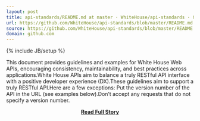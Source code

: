 ```yaml
---
layout: post
title: api-standards/README.md at master · WhiteHouse/api-standards · GitHub
url: https://github.com/WhiteHouse/api-standards/blob/master/README.md
source: https://github.com/WhiteHouse/api-standards/blob/master/README.md
domain: github.com
---
```

{% include JB/setup %}<p>This document provides guidelines and examples for White House Web APIs, encouraging consistency, maintainability, and best practices across applications.White House APIs aim to balance a truly RESTful API interface with a positive developer experience (DX).These guidelines aim to support a truly RESTful API.Here are a few exceptions:
  Put the version number of the API in the URL (see examples below).Don’t accept any requests that do not specify a version number.</p>
<center><p><a href="https://github.com/WhiteHouse/api-standards/blob/master/README.md" style='padding:25px; font-sze:18px; font-weight: bold;'>Read Full Story</a></p></center>
